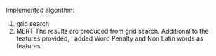 Implemented algorithm:
1. grid search
2. MERT
The results are produced from grid search. 
Additional to the features provided, I added Word Penalty and Non Latin words as features.
